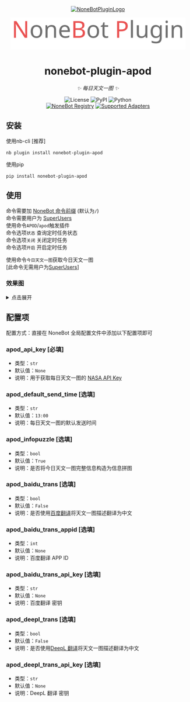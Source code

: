 <!-- markdownlint-disable MD033 MD036 MD041 -->

<div align="center">

<a href="https://v2.nonebot.dev/store">
  <img src="https://raw.githubusercontent.com/A-kirami/nonebot-plugin-template/resources/nbp_logo.png" width="180" height="180" alt="NoneBotPluginLogo">
</a>

<p>
  <img src="https://raw.githubusercontent.com/lgc-NB2Dev/readme/main/template/plugin.svg" alt="NoneBotPluginText">
</p>

# nonebot-plugin-apod

_✨ 每日天文一图 ✨_

![License](https://img.shields.io/pypi/l/nonebot-plugin-apod)
![PyPI](https://img.shields.io/pypi/v/nonebot-plugin-apod.svg)
![Python](https://img.shields.io/badge/python-3.8+-blue.svg)  
[![NoneBot Registry](https://img.shields.io/endpoint?url=https%3A%2F%2Fnbbdg.lgc2333.top%2Fplugin%2Fnonebot-plugin-apod)](https://registry.nonebot.dev/plugin/nonebot-plugin-apod:nonebot_plugin_apod)
[![Supported Adapters](https://img.shields.io/endpoint?url=https%3A%2F%2Fnbbdg.lgc2333.top%2Fplugin-adapters%2Fnonebot-plugin-alconna)](https://registry.nonebot.dev/plugin/nonebot-plugin-alconna:nonebot_plugin_alconna)

</div>

## 安装
使用nb-cli [推荐]
```shell
nb plugin install nonebot-plugin-apod
```
使用pip
```shell
pip install nonebot-plugin-apod
```

## 使用
命令需要加 [NoneBot 命令前缀](https://nonebot.dev/docs/appendices/config#command-start-和-command-separator) (默认为`/`)  
命令需要用户为 [SuperUsers](https://nonebot.dev/docs/appendices/config#superusers)  
使用命令`APOD`/`apod`触发插件  
命令选项`状态` 查询定时任务状态  
命令选项`关闭` 关闭定时任务  
命令选项`开启` 开启定时任务  

使用命令`今日天文一图`获取今日天文一图  
[此命令无需用户为[SuperUsers](https://nonebot.dev/docs/appendices/config#superusers)]

### 效果图

<details>
  <summary>点击展开</summary>

![example](https://raw.githubusercontent.com/lyqgzbl/nonebot-plugin-apod/main/example.png)

</details>

## 配置项

配置方式：直接在 NoneBot 全局配置文件中添加以下配置项即可

### apod_api_key [必填]

- 类型：`str`
- 默认值：`None`
- 说明：用于获取每日天文一图的 [NASA API Key](https://api.nasa.gov/)

### apod_default_send_time [选填]

- 类型：`str`
- 默认值：`13:00`
- 说明：每日天文一图的默认发送时间

### apod_infopuzzle [选填]

- 类型：`bool`
- 默认值：`True`
- 说明：是否将今日天文一图完整信息构造为信息拼图

### apod_baidu_trans [选填]

- 类型：`bool`
- 默认值：`False`
- 说明：是否使用[百度翻译](https://fanyi-api.baidu.com/)将天文一图描述翻译为中文

### apod_baidu_trans_appid [选填]

- 类型：`int`
- 默认值：`None`
- 说明：百度翻译 APP ID

### apod_baidu_trans_api_key [选填]

- 类型：`str`
- 默认值：`None`
- 说明：百度翻译 密钥

### apod_deepl_trans [选填]

- 类型：`bool`
- 默认值：`False`
- 说明：是否使用[DeepL 翻译](https://www.deepl.com/zh/products/api/)将天文一图描述翻译为中文

### apod_deepl_trans_api_key [选填]

- 类型：`str`
- 默认值：`None`
- 说明：DeepL 翻译 密钥